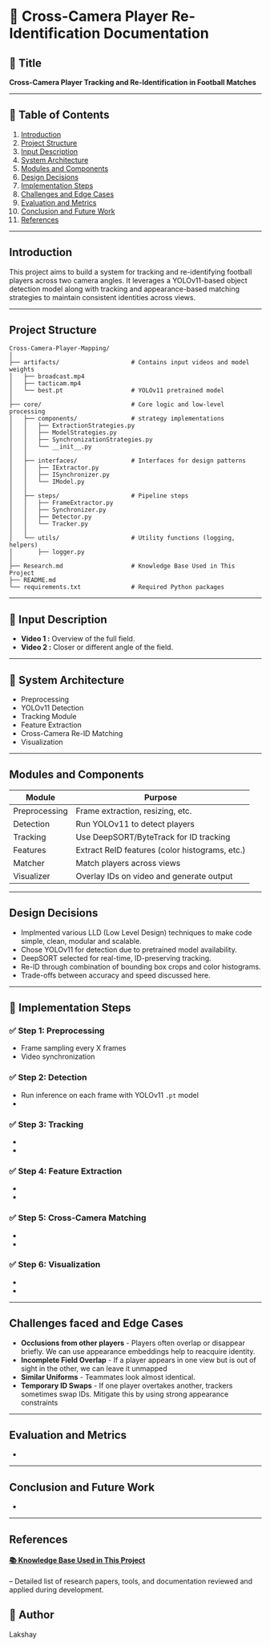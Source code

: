 # 📘 Cross-Camera Player Re-Identification Documentation

## 📌 Title
**Cross-Camera Player Tracking and Re-Identification in Football Matches**

 

---

## 🧭 Table of Contents
1. [Introduction](#introduction)
2. [Project Structure](#project-structure)
3. [Input Description](#input-description)
4. [System Architecture](#system-architecture)
5. [Modules and Components](#modules-and-components)
6. [Design Decisions](#design-decisions)
7. [Implementation Steps](#implementation-steps)
8. [Challenges and Edge Cases](#challenges-and-edge-cases)
9. [Evaluation and Metrics](#evaluation-and-metrics)
  10. [Conclusion and Future Work](#conclusion-and-future-work)
  11. [References](#references)

---

## Introduction
This project aims to build a system for tracking and re-identifying football players across two camera angles. It leverages a YOLOv11-based object detection model along with tracking and appearance-based matching strategies to maintain consistent identities across views.

---

## Project Structure

```text
Cross-Camera-Player-Mapping/
│
├── artifacts/                    # Contains input videos and model weights
│   ├── broadcast.mp4
│   ├── tacticam.mp4
│   └── best.pt                   # YOLOv11 pretrained model
│
├── core/                         # Core logic and low-level processing
│   ├── components/               # strategy implementations
│   │   ├── ExtractionStrategies.py
│   │   ├── ModelStrategies.py
│   │   ├── SynchronizationStrategies.py
│   │   └── __init__.py
│   │
│   ├── interfaces/               # Interfaces for design patterns
│   │   ├── IExtractor.py
│   │   ├── ISynchronizer.py
│   │   └── IModel.py
│   │
│   ├── steps/                    # Pipeline steps
│   │   ├── FrameExtractor.py
│   │   ├── Synchronizer.py
│   │   ├── Detector.py
│   │   └── Tracker.py
│   │
│   └── utils/                    # Utility functions (logging, helpers)
│       ├── logger.py
│
├── Research.md                   # Knowledge Base Used in This Project
├── README.md                     
└── requirements.txt              # Required Python packages
```

---

## 🎥 Input Description
- **Video 1 :** Overview of the full field.
- **Video 2 :** Closer or different angle of the field.
<!-- - Frame rate, dimensions, and sync assumptions will be discussed. -->


---

## 🧱 System Architecture

- Preprocessing
- YOLOv11 Detection
- Tracking Module
- Feature Extraction
- Cross-Camera Re-ID Matching
- Visualization

---

## Modules and Components

| Module        | Purpose                                 |
|---------------|------------------------------------------|
| Preprocessing | Frame extraction, resizing, etc.         |
| Detection     | Run YOLOv11 to detect players            |
| Tracking      | Use DeepSORT/ByteTrack for ID tracking   |
| Features      | Extract ReID features (color histograms, etc.) |
| Matcher       | Match players across views               |
| Visualizer    | Overlay IDs on video and generate output |

---

## Design Decisions
- Implmented various LLD (Low Level Design) techniques to make code simple, clean, modular and scalable.
- Chose YOLOv11 for detection due to pretrained model availability.
- DeepSORT selected for real-time, ID-preserving tracking.
- Re-ID through combination of bounding box crops and color histograms.
- Trade-offs between accuracy and speed discussed here.

---

## 🔨 Implementation Steps
### ✅ Step 1: Preprocessing
- Frame sampling every X frames
- Video synchronization

### ✅ Step 2: Detection
- Run inference on each frame with YOLOv11 `.pt` model
- 

### ✅ Step 3: Tracking
- 
- 

### ✅ Step 4: Feature Extraction
- 
- 

### ✅ Step 5: Cross-Camera Matching
- 
- 

### ✅ Step 6: Visualization
- 
- 

---

## Challenges faced and Edge Cases
- **Occlusions from other players** - Players often overlap or disappear briefly. We can use appearance embeddings
help to reacquire identity.
- **Incomplete Field Overlap** - If a player appears in one view but is out of sight in the other, we can leave it
unmapped 
- **Similar Uniforms** - Teammates look almost identical.
- **Temporary ID Swaps** - If one player overtakes another, trackers sometimes swap IDs.  Mitigate this by
using strong appearance constraints

---

## Evaluation and Metrics
- 

---

## Conclusion and Future Work
- 

---

## References

#### [📚 Knowledge Base Used in This Project ](Research.md) 
– Detailed list of research papers, tools, and documentation reviewed and applied during development.


## 👤 Author
Lakshay 